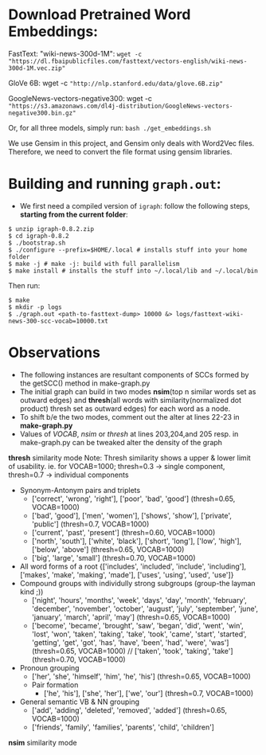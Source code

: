 # Download Pretrained Word Embeddings:

FastText: "wiki-news-300d-1M": `wget -c "https://dl.fbaipublicfiles.com/fasttext/vectors-english/wiki-news-300d-1M.vec.zip"`

GloVe 6B: wget -c `"http://nlp.stanford.edu/data/glove.6B.zip"`

GoogleNews-vectors-negative300: wget -c `"https://s3.amazonaws.com/dl4j-distribution/GoogleNews-vectors-negative300.bin.gz"`

Or, for all three models, simply run: `bash ./get_embeddings.sh`

We use Gensim in this project, and Gensim only deals with Word2Vec files. Therefore, we need to convert the file format using gensim libraries.

# Building and running `graph.out`:

- We first need a compiled version of `igraph`: follow the following steps, **starting from the current folder**:
```
$ unzip igraph-0.8.2.zip
$ cd igraph-0.8.2
$ ./bootstrap.sh
$ ./configure --prefix=$HOME/.local # installs stuff into your home folder
$ make -j # make -j: build with full parallelism
$ make install # installs the stuff into ~/.local/lib and ~/.local/bin
```

Then run:

```
$ make
$ mkdir -p logs
$ ./graph.out <path-to-fasttext-dump> 10000 &> logs/fasttext-wiki-news-300-scc-vocab=10000.txt
```
# Observations
 - The following instances are resultant components of SCCs formed by the getSCC() method in make-graph.py
 - The initial graph can build in two modes __nsim__(top n similar words set as outward edges) and __thresh__(all words with similarity(normalized dot product) thresh set as outward edges) for each word as a node.
 - To shift b/e the two modes, comment out the alter at lines 22-23 in __make-graph.py__
 - Values of _VOCAB_, _nsim_ or _thresh_ at lines 203,204,and 205 resp. in make-graph.py can be tweaked alter the density of the graph
 
__thresh__ similarity mode
Note: Thresh similarity shows a upper & lower limit of usability. ie. for VOCAB=1000; thresh=0.3 -> single component, thresh=0.7 -> individual components
- Synonym-Antonym pairs and triplets
  - ['correct', 'wrong', 'right'], ['poor', 'bad', 'good'] (thresh=0.65, VOCAB=1000)
  - ['bad', 'good'], ['men', 'women'], ['shows', 'show'], ['private', 'public'] (thresh=0.7, VOCAB=1000)
  - ['current', 'past', 'present'] (thresh=0.60, VOCAB=1000)
  - ['north', 'south'], ['white', 'black'], ['short', 'long'], ['low', 'high'], ['below', 'above'] (thresh=0.65, VOCAB=1000)
  - ['big', 'large', 'small'] (thresh=0.70, VOCAB=1000)
- All word forms of a root {['includes', 'included', 'include', 'including'], ['makes', 'make', 'making', 'made'], ['uses', 'using', 'used', 'use']}
- Compound groups with individully strong subgroups (group-the layman kind ;))
  - ['night', 'hours', 'months', 'week', 'days', 'day', 'month', 'february', 'december', 'november', 'october', 'august', 'july', 'september', 'june', 'january', 'march', 'april', 'may'] (thresh=0.65, VOCAB=1000)
  - ['become', 'became', 'brought', 'saw', 'began', 'did', 'went', 'win', 'lost', 'won', 'taken', 'taking', 'take', 'took', 'came', 'start', 'started', 'getting', 'get', 'got', 'has', 'have', 'been', 'had', 'were', 'was'] (thresh=0.65, VOCAB=1000) // ['taken', 'took', 'taking', 'take'] (thresh=0.70, VOCAB=1000)
- Pronoun grouping
  - ['her', 'she', 'himself', 'him', 'he', 'his'] (thresh=0.65, VOCAB=1000)
  - Pair formation
    - ['he', 'his'], ['she', 'her'], ['we', 'our'] (thresh=0.7, VOCAB=1000)
- General semantic VB & NN grouping
  - ['add', 'adding', 'deleted', 'removed', 'added'] (thresh=0.65, VOCAB=1000)
  - ['friends', 'family', 'families', 'parents', 'child', 'children']
 
__nsim__ similarity mode
 
